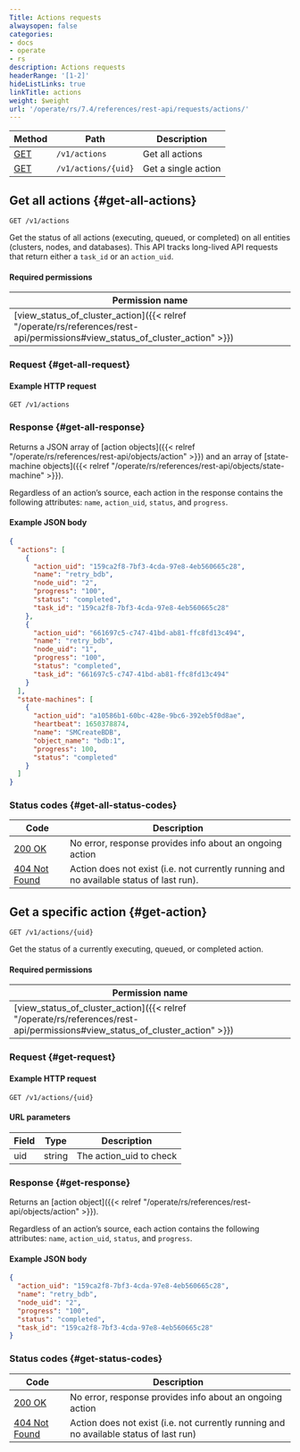 ```yaml
---
Title: Actions requests
alwaysopen: false
categories:
- docs
- operate
- rs
description: Actions requests
headerRange: '[1-2]'
hideListLinks: true
linkTitle: actions
weight: $weight
url: '/operate/rs/7.4/references/rest-api/requests/actions/'
---
```


| Method | Path | Description |
|--------|------|-------------|
| [GET](#get-all-actions) | `/v1/actions` | Get all actions |
| [GET](#get-action) | `/v1/actions/{uid}` | Get a single action |

## Get all actions {#get-all-actions}

```
GET /v1/actions
```

Get the status of all actions (executing, queued, or completed) on all entities (clusters, nodes, and databases). This API tracks long-lived API requests that return either a `task_id` or an `action_uid`.

#### Required permissions

| Permission name |
|-----------------|
| [view_status_of_cluster_action]({{< relref "/operate/rs/references/rest-api/permissions#view_status_of_cluster_action" >}}) |

### Request {#get-all-request}

#### Example HTTP request

```
GET /v1/actions
```

### Response {#get-all-response}

Returns a JSON array of [action objects]({{< relref "/operate/rs/references/rest-api/objects/action" >}}) and an array of [state-machine objects]({{< relref "/operate/rs/references/rest-api/objects/state-machine" >}}).

Regardless of an action’s source, each action in the response contains the following attributes: `name`, `action_uid`, `status`, and `progress`.

#### Example JSON body

```json
{
  "actions": [
    {
      "action_uid": "159ca2f8-7bf3-4cda-97e8-4eb560665c28",
      "name": "retry_bdb",
      "node_uid": "2",
      "progress": "100",
      "status": "completed",
      "task_id": "159ca2f8-7bf3-4cda-97e8-4eb560665c28"
    },
    {
      "action_uid": "661697c5-c747-41bd-ab81-ffc8fd13c494",
      "name": "retry_bdb",
      "node_uid": "1",
      "progress": "100",
      "status": "completed",
      "task_id": "661697c5-c747-41bd-ab81-ffc8fd13c494"
    }
  ],
  "state-machines": [
    {
      "action_uid": "a10586b1-60bc-428e-9bc6-392eb5f0d8ae",
      "heartbeat": 1650378874,
      "name": "SMCreateBDB",
      "object_name": "bdb:1",
      "progress": 100,
      "status": "completed"
    }
  ]
}
```

### Status codes {#get-all-status-codes}

| Code | Description |
|------|-------------|
| [200 OK](http://www.w3.org/Protocols/rfc2616/rfc2616-sec10.html#sec10.2.1) | No error, response provides info about an ongoing action |
| [404 Not Found](http://www.w3.org/Protocols/rfc2616/rfc2616-sec10.html#sec10.4.5) | Action does not exist (i.e. not currently running and no available status of last run).|

## Get a specific action {#get-action}

```
GET /v1/actions/{uid}
```

Get the status of a currently executing, queued, or completed action.

#### Required permissions

| Permission name |
|-----------------|
| [view_status_of_cluster_action]({{< relref "/operate/rs/references/rest-api/permissions#view_status_of_cluster_action" >}}) |

### Request {#get-request}

#### Example HTTP request

```
GET /v1/actions/{uid}
```

#### URL parameters

| Field | Type | Description |
|-------|------|-------------|
| uid | string | The action_uid to check |

### Response {#get-response}

Returns an [action object]({{< relref "/operate/rs/references/rest-api/objects/action" >}}).

Regardless of an action’s source, each action contains the following attributes: `name`, `action_uid`, `status`, and `progress`.

#### Example JSON body

```json
{
  "action_uid": "159ca2f8-7bf3-4cda-97e8-4eb560665c28",
  "name": "retry_bdb",
  "node_uid": "2",
  "progress": "100",
  "status": "completed",
  "task_id": "159ca2f8-7bf3-4cda-97e8-4eb560665c28"
}
```

### Status codes {#get-status-codes}

| Code | Description |
|------|-------------|
| [200 OK](http://www.w3.org/Protocols/rfc2616/rfc2616-sec10.html#sec10.2.1) | No error, response provides info about an ongoing action |
| [404 Not Found](http://www.w3.org/Protocols/rfc2616/rfc2616-sec10.html#sec10.4.5) | Action does not exist (i.e. not currently running and no available status of last run) |
